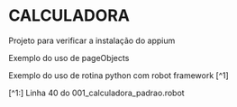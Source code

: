 # CALCULADORA
Projeto para verificar a instalação do appium

Exemplo do uso de pageObjects

Exemplo do uso de rotina python com robot framework [^1]

[^1:] Linha 40 do 001_calculadora_padrao.robot

